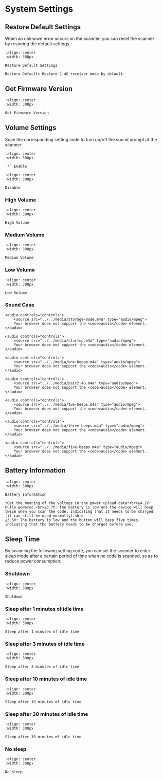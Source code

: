 # System Settings

## Restore Default Settings
When an unknown error occurs on the scanner, you can reset the scanner by restoring the default settings.

```{figure} ../../media/2523IFSNO24B.png
:align: center
:width: 300px

Restore Default Settings
```

```{note}
Restore Defaults Restore 2.4G receiver mode by default.
```

## Get Firmware Version
```{figure} ../../media/24SW23VER.png
:align: center
:width: 300px

Get Firmware Version
```

## Volume Settings
Scan the corresponding setting code to turn on/off the sound prompt of the scanner

```{figure} ../../media/24BUZZ231.png
:align: center
:width: 300px

`*` Enable
```
  
```{figure} ../../media/24BUZZ230.png
:align: center
:width: 300px

Disable
```
### High Volume
```{figure} ../../media/24BUZZ231.png
:align: center
:width: 300px

High Volume
```

### Medium Volume
```{figure} ../../media/24BUZZ232.png
:align: center
:width: 300px

Medium Volume
```

### Low Volume
```{figure} ../../media/24BUZZ233.png
:align: center
:width: 300px

Low Volume
```

### Sound Case
```{admonition} Storage mode scan code, shutdown prompt
<audio controls="controls">
    <source src="../../media/storage-mode.m4a" type="audio/mpeg">
    Your browser does not support the <code>audio</code> element.
</audio>
```

```{admonition} Power-on prompt, setting command prompt, upload mode transmission completion prompt
<audio controls="controls">
    <source src="../../media/startup.m4a" type="audio/mpeg">
    Your browser does not support the <code>audio</code> element.
</audio>
```

```{admonition} A short beep: barcode scan successful prompt
<audio controls="controls">
    <source src="../../media/one-beeps.m4a" type="audio/mpeg">
    Your browser does not support the <code>audio</code> element.
</audio>
```
```{admonition} Continuous short beeps for 30 seconds: Pairing mode waiting for the receiver to be inserted, the beep stops after pairing is successful
<audio controls="controls">
    <source src="../../media/pair2.4G.m4a" type="audio/mpeg">
    Your browser does not support the <code>audio</code> element.
</audio>
```


```{admonition} (During scanning) Battery low voltage alarm
<audio controls="controls">
    <source src="../../media/two-beeps.m4a" type="audio/mpeg">
    Your browser does not support the <code>audio</code> element.
</audio>
```

```{admonition} Storage error or over storage capacity alarm in storage mode
<audio controls="controls">
    <source src="../../media/three-beeps.m4a" type="audio/mpeg">
    Your browser does not support the <code>audio</code> element.
</audio>
```

```{admonition} Low battery power failure prompt tone
<audio controls="controls">
    <source src="../../media/five-beeps.m4a" type="audio/mpeg">
    Your browser does not support the <code>audio</code> element.
</audio>
```



## Battery Information

```{figure} ../../media/25BAT_VOL23.png
:align: center
:width: 300px

Battery Information
```

```{note}
*Get the meaning of the voltage in the power upload data*<br>≥4.2V: Fully powered.<br>≤3.7V: The battery is low and the device will beep twice when you scan the code, indicating that it needs to be charged (it can still be used normally).<br>
≤3.5V: The battery is low and the button will beep five times, indicating that the battery needs to be charged before use.
```

## Sleep Time

By scanning the following setting code, you can set the scanner to enter sleep mode after a certain period of time when no code is scanned, so as to reduce power consumption.



### Shutdown

```{figure} ../../media/24POWER23OFF.png
:align: center
:width: 300px

Shutdown
```

### Sleep after 1 minutes of idle time

```{figure} ../../media/24RF23ST02.png
:align: center
:width: 300px

Sleep after 1 minutes of idle time
```

### Sleep after 3 minutes of idle time

```{figure} ../../media/24RF23ST06.png
:align: center
:width: 300px

Sleep after 3 minutes of idle time
```

### Sleep after 10 minutes of idle time

```{figure} ../../media/24RF23ST20.png
:align: center
:width: 300px

Sleep after 10 minutes of idle time
```

### Sleep after 30 minutes of idle time

```{figure} ../../media/24RF23ST60.png
:align: center
:width: 300px

Sleep after 30 minutes of idle time
```

### No sleep

```{figure} ../../media/24RF23ST00.png
:align: center
:width: 300px

No sleep
```